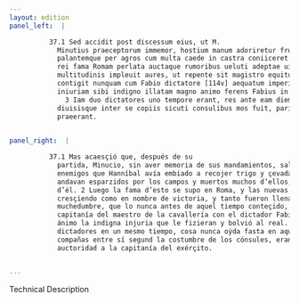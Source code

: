 ```yaml
---
layout: edition
panel_left:  |

          37.1 Sed accidit post discessum eius, ut M.
            Minutius praeceptorum immemor, hostium manum adoriretur frumentatum ab Hannibale missam
            palantemque per agros cum multa caede in castra coniiceret. 2 Extemplo huius
            rei fama Romam perlata auctaque rumoribus ueluti adeptae uictoriae nomen obtinuit ac ita
            multitudinis impleuit aures, ut repente sit magistro equitum, quod ante id tempus
            contigit nunquam cum Fabio dictatore [114v] aequatum imperium. Hanc
            iniuriam sibi indigno illatam magno animo ferens Fabius in castra reuertitur.
              3 Iam duo dictatores uno tempore erant, res ante eam diem inaudita
            diuisisque inter se copiis sicuti consulibus mos fuit, pari imperio exercitus
            praeerant.
        

panel_right:  |

          37.1 Mas acaesçió que, después de su
            partida, Minucio, sin aver memoria de sus mandamientos, salteó çierta gente de los
            enemigos que Hanníbal avía embiado a recojer trigo y çevada, y
            andavan esparzidos por los campos y muertos muchos d’ellos, metiolos en el real fuyendo
            d’él. 2 Luego la fama d’esto se supo en Roma, y las nuevas d’ello fueron
            cresçiendo como en nombre de victoria, y tanto fueron llenas d’esto las orejas de la
            muchedumbre, que lo nunca antes de aquel tiempo conteçido, a desora fue egualada la
            capitanía del maestro de la cavallería con el dictador Fabio. El qual sufrió con grande
            ánimo la indigna injuria que le fizieran y bolvió al real. 3 Ya avía dos
            dictadores en un mesmo tiempo, cosa nunca oýda fasta en aquel día y, divididas las
            compañas entre sí segund la costumbre de los cónsules, eran prefiridos con egual
            auctoridad a la capitanía del exérçito.
        

---
```


 Technical Description 
